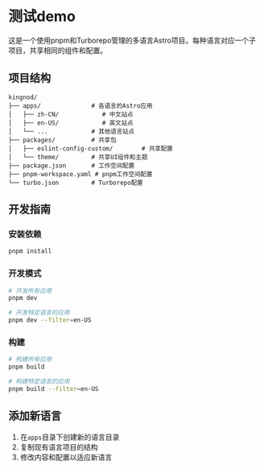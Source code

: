 # 测试demo



这是一个使用pnpm和Turborepo管理的多语言Astro项目。每种语言对应一个子项目，共享相同的组件和配置。

## 项目结构

```
kingnod/
├── apps/              # 各语言的Astro应用
│   ├── zh-CN/            # 中文站点
│   ├── en-US/            # 英文站点
│   └── ...            # 其他语言站点
├── packages/          # 共享包
│   ├── eslint-config-custom/        # 共享配置
│   └── theme/         # 共享UI组件和主题
├── package.json       # 工作空间配置
├── pnpm-workspace.yaml # pnpm工作空间配置
└── turbo.json         # Turborepo配置
```

## 开发指南

### 安装依赖

```bash
pnpm install
```

### 开发模式

```bash
# 开发所有应用
pnpm dev

# 开发特定语言的应用
pnpm dev --filter=en-US
```

### 构建

```bash
# 构建所有应用
pnpm build

# 构建特定语言的应用
pnpm build --filter=en-US
```

## 添加新语言

1. 在`apps`目录下创建新的语言目录
2. 复制现有语言项目的结构
3. 修改内容和配置以适应新语言
